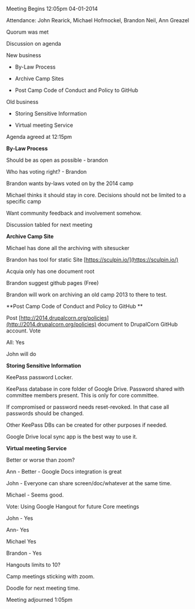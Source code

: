 Meeting Begins 12:05pm 04-01-2014

Attendance: John Rearick, Michael Hofmockel, Brandon Neil, Ann Greazel

Quorum was met

Discussion on agenda

New business

* By-Law Process

* Archive Camp Sites

* Post Camp Code of Conduct and Policy to GitHub 

Old business

* Storing Sensitive Information

* Virtual meeting Service

Agenda agreed at 12:15pm

**By-Law Process**

Should be as open as possible - brandon

Who has voting right? - Brandon

Brandon wants by-laws voted on by the 2014 camp

Michael thinks it should stay in core. Decisions should not be limited to a specific camp

Want community feedback and involvement somehow.

Discussion tabled for next meeting

**Archive Camp Site**

Michael has done all the archiving with sitesucker

Brandon has tool for static Site [https://sculpin.io/](https://sculpin.io/)

Acquia only has one document root

Brandon suggest github pages (Free)

Brandon will work on archiving an old camp 2013 to there to test.

**Post Camp Code of Conduct and Policy to GitHub **

Post [http://2014.drupalcorn.org/policies](http://2014.drupalcorn.org/policies) document to DrupalCorn GitHub account. Vote

All: Yes

John will do

**Storing Sensitive Information**

KeePass password Locker.

KeePass database in core folder of Google Drive. Password shared with committee members present. This is only for core committee. 

If compromised or password needs reset-revoked. In that case all passwords should be changed.

Other KeePass DBs can be created for other purposes if needed.

Google Drive local sync app is the best way to use it.

**Virtual meeting Service**

Better or worse than zoom?

Ann - Better - Google Docs integration is great

John - Everyone can share screen/doc/whatever at the same time.

Michael - Seems good.

Vote: Using Google Hangout for future Core meetings

John - Yes

Ann- Yes

Michael Yes

Brandon - Yes

Hangouts limits to 10?

Camp meetings sticking with zoom.

Doodle for next meeting time.

Meeting adjourned 1:05pm
